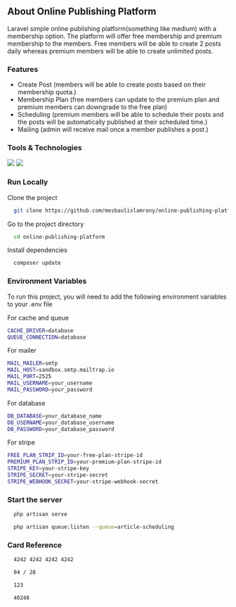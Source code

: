 ## About Online Publishing Platform

Laravel simple online publishing platform(something like medium) with a membership option. The platform will offer free membership and premium membership to the members. Free members will be able to create 2 posts daily whereas premium members will be able to create unlimited posts.

### Features
- Create Post (members will be able to create posts based on their membership quota.)
- Membership Plan (free members can update to the premium plan and premium members can downgrade to the free plan)
- Scheduling (premium members will be able to schedule their posts and the posts will be automatically published at their scheduled time.)
- Mailing (admin will receive mail once a member publishes a post.)


### Tools & Technologies

<p align="left">
  <img src="https://img.shields.io/static/v1?label=Laravel&message=^9.19&color=red">
  <img src="https://img.shields.io/static/v1?label=Bootstrap&message=5.3.0-alpha1&color=">
</p>


### Run Locally

Clone the project

```bash
  git clone https://github.com/mesbaulislamrony/online-publishing-platform
```

Go to the project directory

```bash
  cd online-publishing-platform
```

Install dependencies

```bash
  composer update
```

### Environment Variables

To run this project, you will need to add the following environment variables to your .env file

For cache and queue
```bash
CACHE_DRIVER=database
QUEUE_CONNECTION=database
```

For mailer

```bash
MAIL_MAILER=smtp
MAIL_HOST=sandbox.smtp.mailtrap.io
MAIL_PORT=2525
MAIL_USERNAME=your_username
MAIL_PASSWORD=your_password
```

For database

```bash
DB_DATABASE=your_database_name
DB_USERNAME=your_database_username
DB_PASSWORD=your_database_password
```

For stripe

```bash
FREE_PLAN_STRIP_ID=your-free-plan-stripe-id
PREMIUM_PLAN_STRIP_ID=your-premium-plan-stripe-id
STRIPE_KEY=your-stripe-key
STRIPE_SECRET=your-stripe-secret
STRIPE_WEBHOOK_SECRET=your-stripe-webhook-secret
```

### Start the server

```bash
  php artisan serve
```

```bash
  php artisan queue:listen --queue=article-scheduling
```

### Card Reference

```bash
  4242 4242 4242 4242
```

```bash
  04 / 28
```

```bash
  123
```

```bash
  40248
```